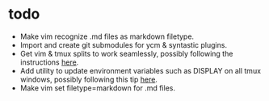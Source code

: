 todo
====

* Make vim recognize .md files as markdown filetype.
* Import and create git submodules for ycm & syntastic plugins.
* Get vim & tmux splits to work seamlessly, possibly following the instructions [here](http://robots.thoughtbot.com/post/53022241323/seamlessly-navigate-vim-and-tmux-splits).
* Add utility to update environment variables such as DISPLAY on all tmux windows, possibly following this tip [here](https://raim.codingfarm.de/blog/2013/01/30/tmux-update-environment/).
* Make vim set filetype=markdown for .md files.

